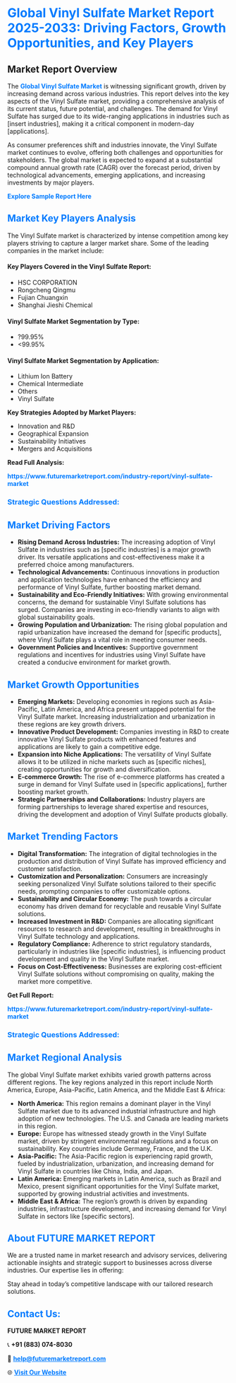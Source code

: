 <h1 style="color: #007BFF;">Global Vinyl Sulfate Market Report 2025-2033: Driving Factors, Growth Opportunities, and Key Players</h1>

<section id="overview">
<h2>Market Report Overview</h2>
<p>The <a href="https://www.futuremarketreport.com/industry-report/vinyl-sulfate-market" style="color: #007BFF; text-decoration: none;"><strong>Global Vinyl Sulfate Market</strong></a> is witnessing significant growth, driven by increasing demand across various industries. This report delves into the key aspects of the Vinyl Sulfate market, providing a comprehensive analysis of its current status, future potential, and challenges. The demand for Vinyl Sulfate has surged due to its wide-ranging applications in industries such as [insert industries], making it a critical component in modern-day [applications].</p>
<p>As consumer preferences shift and industries innovate, the Vinyl Sulfate market continues to evolve, offering both challenges and opportunities for stakeholders. The global market is expected to expand at a substantial compound annual growth rate (CAGR) over the forecast period, driven by technological advancements, emerging applications, and increasing investments by major players.</p>
</section>

<section id="overview">
<p><a href="https://www.futuremarketreport.com/request-sample/reportId=111137" style="color: #007BFF; text-decoration: none;"><strong>Explore Sample Report Here</strong></a></p>
</section>

<section id="key-players">
<h2 style="color: #007BFF;">Market Key Players Analysis</h2>
<p>The Vinyl Sulfate market is characterized by intense competition among key players striving to capture a larger market share. Some of the leading companies in the market include:</p>
<h4>Key Players Covered in the Vinyl Sulfate Report:</h4>
<ul><li>HSC CORPORATION</li><li>Rongcheng Qingmu</li><li>Fujian Chuangxin</li><li>Shanghai Jieshi Chemical</li></ul>
<h4>Vinyl Sulfate Market Segmentation by Type:</h4>
<ul><li>?99.95%</li><li>&lt;99.95%</li></ul>

<h4>Vinyl Sulfate Market Segmentation by Application:</h4>
<ul><li>Lithium Ion Battery</li><li>Chemical Intermediate</li><li>Others</li><li>Vinyl Sulfate</li></ul>
<p><strong>Key Strategies Adopted by Market Players:</strong></p>
<ul>
<li>Innovation and R&D</li>
<li>Geographical Expansion</li>
<li>Sustainability Initiatives</li>
<li>Mergers and Acquisitions</li>
</ul>
</section>

<section>
<p><strong>Read Full Analysis: </strong></p><a href="https://www.futuremarketreport.com/industry-report/vinyl-sulfate-market" style="color: #007BFF; text-decoration: none;"><strong>https://www.futuremarketreport.com/industry-report/vinyl-sulfate-market</strong></a>
<h3 style="color: #007BFF;">Strategic Questions Addressed:</h3>
</section>

<section id="driving-factors">
<h2 style="color: #007BFF;">Market Driving Factors</h2>
<ul>
<li><strong>Rising Demand Across Industries:</strong> The increasing adoption of Vinyl Sulfate in industries such as [specific industries] is a major growth driver. Its versatile applications and cost-effectiveness make it a preferred choice among manufacturers.</li>
<li><strong>Technological Advancements:</strong> Continuous innovations in production and application technologies have enhanced the efficiency and performance of Vinyl Sulfate, further boosting market demand.</li>
<li><strong>Sustainability and Eco-Friendly Initiatives:</strong> With growing environmental concerns, the demand for sustainable Vinyl Sulfate solutions has surged. Companies are investing in eco-friendly variants to align with global sustainability goals.</li>
<li><strong>Growing Population and Urbanization:</strong> The rising global population and rapid urbanization have increased the demand for [specific products], where Vinyl Sulfate plays a vital role in meeting consumer needs.</li>
<li><strong>Government Policies and Incentives:</strong> Supportive government regulations and incentives for industries using Vinyl Sulfate have created a conducive environment for market growth.</li>
</ul>
</section>

<section id="growth-opportunities">
<h2 style="color: #007BFF;">Market Growth Opportunities</h2>
<ul>
<li><strong>Emerging Markets:</strong> Developing economies in regions such as Asia-Pacific, Latin America, and Africa present untapped potential for the Vinyl Sulfate market. Increasing industrialization and urbanization in these regions are key growth drivers.</li>
<li><strong>Innovative Product Development:</strong> Companies investing in R&D to create innovative Vinyl Sulfate products with enhanced features and applications are likely to gain a competitive edge.</li>
<li><strong>Expansion into Niche Applications:</strong> The versatility of Vinyl Sulfate allows it to be utilized in niche markets such as [specific niches], creating opportunities for growth and diversification.</li>
<li><strong>E-commerce Growth:</strong> The rise of e-commerce platforms has created a surge in demand for Vinyl Sulfate used in [specific applications], further boosting market growth.</li>
<li><strong>Strategic Partnerships and Collaborations:</strong> Industry players are forming partnerships to leverage shared expertise and resources, driving the development and adoption of Vinyl Sulfate products globally.</li>
</ul>
</section>

<section id="trending-factors">
<h2 style="color: #007BFF;">Market Trending Factors</h2>
<ul>
<li><strong>Digital Transformation:</strong> The integration of digital technologies in the production and distribution of Vinyl Sulfate has improved efficiency and customer satisfaction.</li>
<li><strong>Customization and Personalization:</strong> Consumers are increasingly seeking personalized Vinyl Sulfate solutions tailored to their specific needs, prompting companies to offer customizable options.</li>
<li><strong>Sustainability and Circular Economy:</strong> The push towards a circular economy has driven demand for recyclable and reusable Vinyl Sulfate solutions.</li>
<li><strong>Increased Investment in R&D:</strong> Companies are allocating significant resources to research and development, resulting in breakthroughs in Vinyl Sulfate technology and applications.</li>
<li><strong>Regulatory Compliance:</strong> Adherence to strict regulatory standards, particularly in industries like [specific industries], is influencing product development and quality in the Vinyl Sulfate market.</li>
<li><strong>Focus on Cost-Effectiveness:</strong> Businesses are exploring cost-efficient Vinyl Sulfate solutions without compromising on quality, making the market more competitive.</li>
</ul>
</section>

<section>
<p><strong>Get Full Report: </strong></p><a href="https://www.futuremarketreport.com/industry-report/vinyl-sulfate-market" style="color: #007BFF; text-decoration: none;"><strong>https://www.futuremarketreport.com/industry-report/vinyl-sulfate-market</strong></a>
<h3 style="color: #007BFF;">Strategic Questions Addressed:</h3>
</section>


<section id="regional-analysis">
<h2 style="color: #007BFF;">Market Regional Analysis</h2>
<p>The global Vinyl Sulfate market exhibits varied growth patterns across different regions. The key regions analyzed in this report include North America, Europe, Asia-Pacific, Latin America, and the Middle East & Africa:</p>
<ul>
<li><strong>North America:</strong> This region remains a dominant player in the Vinyl Sulfate market due to its advanced industrial infrastructure and high adoption of new technologies. The U.S. and Canada are leading markets in this region.</li>
<li><strong>Europe:</strong> Europe has witnessed steady growth in the Vinyl Sulfate market, driven by stringent environmental regulations and a focus on sustainability. Key countries include Germany, France, and the U.K.</li>
<li><strong>Asia-Pacific:</strong> The Asia-Pacific region is experiencing rapid growth, fueled by industrialization, urbanization, and increasing demand for Vinyl Sulfate in countries like China, India, and Japan.</li>
<li><strong>Latin America:</strong> Emerging markets in Latin America, such as Brazil and Mexico, present significant opportunities for the Vinyl Sulfate market, supported by growing industrial activities and investments.</li>
<li><strong>Middle East & Africa:</strong> The region’s growth is driven by expanding industries, infrastructure development, and increasing demand for Vinyl Sulfate in sectors like [specific sectors].</li>
</ul>
</section>

<footer>
<h2 style="color: #007BFF;">About FUTURE MARKET REPORT</h2>
<p>We are a trusted name in market research and advisory services, delivering actionable insights and strategic support to businesses across diverse industries. Our expertise lies in offering:</p>

<p>Stay ahead in today’s competitive landscape with our tailored research solutions.</p>

<h2 style="color: #007BFF;">Contact Us:</h2>
<p><strong>FUTURE MARKET REPORT</strong></p>
<p>📞 <strong>+91 (883) 074-8030</strong></p>
<p>📧 <strong><a href="mailto:help@futuremarketreport.com" style="color: #007BFF;">help@futuremarketreport.com</a></strong></p>
<p>🌐 <strong><a href="https://www.futuremarketreport.com/" style="color: #007BFF;">Visit Our Website</a></strong></p>
</footer>